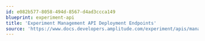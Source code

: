 ```yaml
---
id: e082b577-8058-494d-8567-d4ad3ccca149
blueprint: experiment-api
title: 'Experiment Management API Deployment Endpoints'
source: 'https://www.docs.developers.amplitude.com/experiment/apis/management-api/deployments/'
---
```

